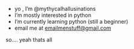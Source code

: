 - yo , I’m @mythycalhallusinations
- I’m mostly interested in python 
- I’m currently learning python (still a beginner)
- email me at emailmenstuff@gmail.com

so.... yeah thats all

